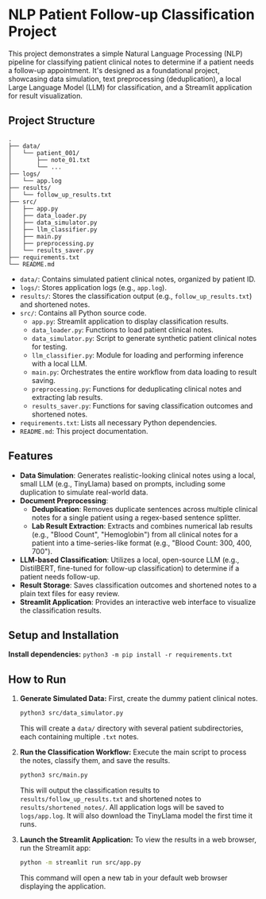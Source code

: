 # NLP Patient Follow-up Classification Project

This project demonstrates a simple Natural Language Processing (NLP) pipeline for classifying patient clinical notes to determine if a patient needs a follow-up appointment. It's designed as a foundational project, showcasing data simulation, text preprocessing (deduplication), a local Large Language Model (LLM) for classification, and a Streamlit application for result visualization.

## Project Structure

```
.
├── data/
│   └── patient_001/
│       ├── note_01.txt
│       └── ...
├── logs/
│   └── app.log
├── results/
│   └── follow_up_results.txt
├── src/
│   ├── app.py
│   ├── data_loader.py
│   ├── data_simulator.py
│   ├── llm_classifier.py
│   ├── main.py
│   ├── preprocessing.py
│   └── results_saver.py
├── requirements.txt
└── README.md
```

- `data/`: Contains simulated patient clinical notes, organized by patient ID.
- `logs/`: Stores application logs (e.g., `app.log`).
- `results/`: Stores the classification output (e.g., `follow_up_results.txt`) and shortened notes.
- `src/`: Contains all Python source code.
    - `app.py`: Streamlit application to display classification results.
    - `data_loader.py`: Functions to load patient clinical notes.
    - `data_simulator.py`: Script to generate synthetic patient clinical notes for testing.
    - `llm_classifier.py`: Module for loading and performing inference with a local LLM.
    - `main.py`: Orchestrates the entire workflow from data loading to result saving.
    - `preprocessing.py`: Functions for deduplicating clinical notes and extracting lab results.
    - `results_saver.py`: Functions for saving classification outcomes and shortened notes.
- `requirements.txt`: Lists all necessary Python dependencies.
- `README.md`: This project documentation.

## Features

- **Data Simulation**: Generates realistic-looking clinical notes using a local, small LLM (e.g., TinyLlama) based on prompts, including some duplication to simulate real-world data.
- **Document Preprocessing**:
    - **Deduplication**: Removes duplicate sentences across multiple clinical notes for a single patient using a regex-based sentence splitter.
    - **Lab Result Extraction**: Extracts and combines numerical lab results (e.g., "Blood Count", "Hemoglobin") from all clinical notes for a patient into a time-series-like format (e.g., "Blood Count: 300, 400, 700").
- **LLM-based Classification**: Utilizes a local, open-source LLM (e.g., DistilBERT, fine-tuned for follow-up classification) to determine if a patient needs follow-up.
- **Result Storage**: Saves classification outcomes and shortened notes to a plain text files for easy review.
- **Streamlit Application**: Provides an interactive web interface to visualize the classification results.

## Setup and Installation

**Install dependencies:**
    ```
    python3 -m pip install -r requirements.txt
    ```

## How to Run

1.  **Generate Simulated Data:**
    First, create the dummy patient clinical notes.
    ```bash
    python3 src/data_simulator.py
    ```
    This will create a `data/` directory with several patient subdirectories, each containing multiple `.txt` notes.

2.  **Run the Classification Workflow:**
    Execute the main script to process the notes, classify them, and save the results.
    ```bash
    python3 src/main.py
    ```
    This will output the classification results to `results/follow_up_results.txt` and shortened notes to `results/shortened_notes/`. All application logs will be saved to `logs/app.log`. It will also download the TinyLlama model the first time it runs.

3.  **Launch the Streamlit Application:**
    To view the results in a web browser, run the Streamlit app:
    ```bash
    python -m streamlit run src/app.py
    ```
    This command will open a new tab in your default web browser displaying the application.

